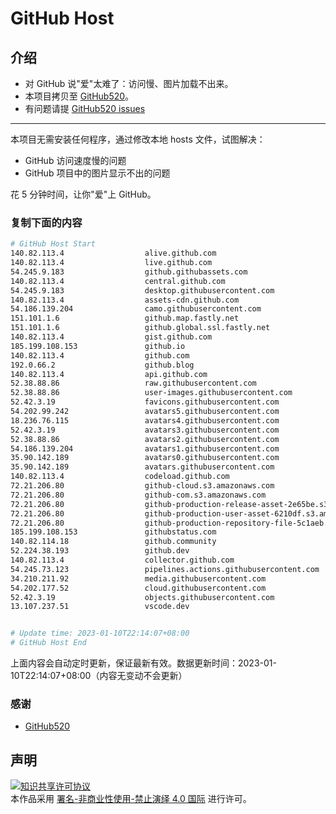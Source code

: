 # GitHub Host
## 介绍
- 对 GitHub 说"爱"太难了：访问慢、图片加载不出来。
- 本项目拷贝至 [GitHub520](https://github.com/521xueweihan/GitHub520)。
- 有问题请提 [GitHub520 issues](https://github.com/521xueweihan/GitHub520/issues/new)

---

本项目无需安装任何程序，通过修改本地 hosts 文件，试图解决：
- GitHub 访问速度慢的问题
- GitHub 项目中的图片显示不出的问题

花 5 分钟时间，让你"爱"上 GitHub。

### 复制下面的内容
```bash
# GitHub Host Start
140.82.113.4                  alive.github.com
140.82.113.4                  live.github.com
54.245.9.183                  github.githubassets.com
140.82.113.4                  central.github.com
54.245.9.183                  desktop.githubusercontent.com
140.82.113.4                  assets-cdn.github.com
54.186.139.204                camo.githubusercontent.com
151.101.1.6                   github.map.fastly.net
151.101.1.6                   github.global.ssl.fastly.net
140.82.113.4                  gist.github.com
185.199.108.153               github.io
140.82.113.4                  github.com
192.0.66.2                    github.blog
140.82.113.4                  api.github.com
52.38.88.86                   raw.githubusercontent.com
52.38.88.86                   user-images.githubusercontent.com
52.42.3.19                    favicons.githubusercontent.com
54.202.99.242                 avatars5.githubusercontent.com
18.236.76.115                 avatars4.githubusercontent.com
52.42.3.19                    avatars3.githubusercontent.com
52.38.88.86                   avatars2.githubusercontent.com
54.186.139.204                avatars1.githubusercontent.com
35.90.142.189                 avatars0.githubusercontent.com
35.90.142.189                 avatars.githubusercontent.com
140.82.113.4                  codeload.github.com
72.21.206.80                  github-cloud.s3.amazonaws.com
72.21.206.80                  github-com.s3.amazonaws.com
72.21.206.80                  github-production-release-asset-2e65be.s3.amazonaws.com
72.21.206.80                  github-production-user-asset-6210df.s3.amazonaws.com
72.21.206.80                  github-production-repository-file-5c1aeb.s3.amazonaws.com
185.199.108.153               githubstatus.com
140.82.114.18                 github.community
52.224.38.193                 github.dev
140.82.113.4                  collector.github.com
54.245.73.123                 pipelines.actions.githubusercontent.com
34.210.211.92                 media.githubusercontent.com
54.202.177.52                 cloud.githubusercontent.com
52.42.3.19                    objects.githubusercontent.com
13.107.237.51                 vscode.dev


# Update time: 2023-01-10T22:14:07+08:00
# GitHub Host End

```
上面内容会自动定时更新，保证最新有效。数据更新时间：2023-01-10T22:14:07+08:00（内容无变动不会更新）

### 感谢

- [GitHub520](https://github.com/521xueweihan/GitHub520)

## 声明
<a rel="license" href="https://creativecommons.org/licenses/by-nc-nd/4.0/deed.zh"><img alt="知识共享许可协议" style="border-width: 0" src="https://licensebuttons.net/l/by-nc-nd/4.0/88x31.png"></a><br>本作品采用 <a rel="license" href="https://creativecommons.org/licenses/by-nc-nd/4.0/deed.zh">署名-非商业性使用-禁止演绎 4.0 国际</a> 进行许可。
